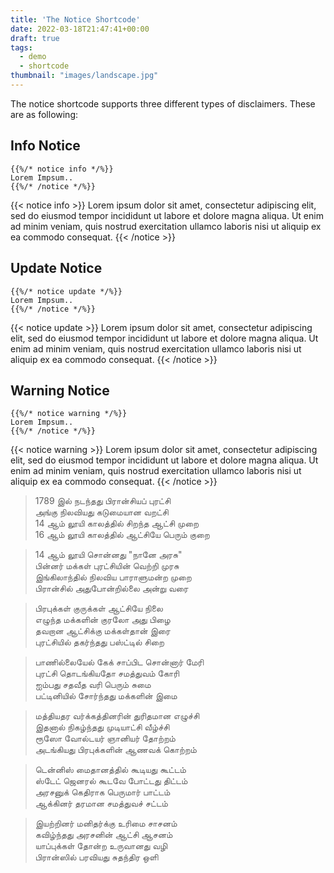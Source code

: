 ```yaml
---
title: 'The Notice Shortcode'
date: 2022-03-18T21:47:41+00:00
draft: true
tags:
  - demo
  - shortcode
thumbnail: "images/landscape.jpg"
---
```


The notice shortcode supports three different types of disclaimers. These are as following:


## Info Notice

```
{{%/* notice info */%}}
Lorem Impsum..
{{%/* /notice */%}}
```

{{< notice info >}}
Lorem ipsum dolor sit amet, consectetur adipiscing elit, sed do eiusmod tempor incididunt ut labore et dolore magna aliqua. Ut enim ad minim veniam, quis nostrud exercitation ullamco laboris nisi ut aliquip ex ea commodo consequat.
{{< /notice >}}

## Update Notice

```
{{%/* notice update */%}}
Lorem Impsum..
{{%/* /notice */%}}
```

{{< notice update >}}
Lorem ipsum dolor sit amet, consectetur adipiscing elit, sed do eiusmod tempor incididunt ut labore et dolore magna aliqua. Ut enim ad minim veniam, quis nostrud exercitation ullamco laboris nisi ut aliquip ex ea commodo consequat.
{{< /notice >}}

## Warning Notice

```
{{%/* notice warning */%}}
Lorem Impsum..
{{%/* /notice */%}}
```

{{< notice warning >}}
Lorem ipsum dolor sit amet, consectetur adipiscing elit, sed do eiusmod tempor incididunt ut labore et dolore magna aliqua. Ut enim ad minim veniam, quis nostrud exercitation ullamco laboris nisi ut aliquip ex ea commodo consequat.
{{< /notice >}}

>1789 இல் நடந்தது பிரான்சியப் புரட்சி <br>
அங்கு நிலவியது கடுமையான வறட்சி <br>
14 ஆம் லூயி காலத்தில் சிறந்த ஆட்சி முறை <br>
16 ஆம் லூயி காலத்தில் ஆட்சியே பெரும் குறை <br>

>14 ஆம் லூயி சொன்னது "நானே அரசு"<br>
பின்னர் மக்கள் புரட்சியின் வெற்றி முரசு <br>
இங்கிலாந்தில் நிலவிய பாராளுமன்ற முறை <br>
பிரான்சில் அதுபோன்றில்லை அன்று வரை <br>

>பிரபுக்கள் குருக்கள் ஆட்சியே நிலை <br>
எழுந்த மக்களின் குரலோ அது பிழை <br>
தவறான ஆட்சிக்கு மக்கள்தான் இரை <br>
புரட்சியில் தகர்ந்தது பஸ்ட்டில் சிறை <br>

>பாணில்லையேல் கேக் சாப்பிட சொன்னார் மேரி <br>
புரட்சி தொடங்கியதோ சமத்துவம் கோரி <br>
ஐம்பது சதவீத வரி பெரும் சுமை <br>
பட்டினியில் சோர்ந்தது மக்களின் இமை<br>

>மத்தியதர வர்க்கத்தினரின் துரிதமான எழுச்சி <br>
இதனால் நிகழ்ந்தது முடியாட்சி வீழ்ச்சி <br>
ரூஸோ வோல்டயர் ஞானியர் தோற்றம் <br>
அடங்கியது பிரபுக்களின் ஆணவக் கொற்றம் <br>

>டென்னிஸ் மைதானத்தில் கூடியது கூட்டம் <br>
ஸ்டேட் ஜெனரல் கூடவே போட்டது திட்டம் <br>
அரசனுக் கெதிராக பெருமார் பாட்டம் <br>
ஆக்கினர் தரமான சமத்துவச் சட்டம் <br>

>இயற்றினர் மனிதர்க்கு உரிமை சாசனம் <br>
கவிழ்ந்தது அரசனின் ஆட்சி ஆசனம் <br>
யாப்புக்கள் தோன்ற உருவானது வழி <br>
பிரான்ஸில் பரவியது சுதந்திர ஒளி